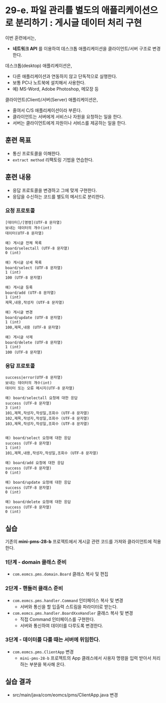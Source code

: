 # 29-e. 파일 관리를 별도의 애플리케이션으로 분리하기 : 게시글 데이터 처리 구현

이번 훈련에서는,
- **네트워크 API** 를 이용하여 데스크톱 애플리케이션을 클라이언트/서버 구조로 변경한다.

데스크톱(desktop) 애플리케이션은,
- 다른 애플리케이션과 연동하지 않고 단독적으로 실행한다.
- 보통 PC나 노트북에 설치해서 사용한다.
- 예) MS-Word, Adobe Photoshop, 메모장 등

클라이언트(Client)/서버(Server) 애플리케이션은,
- 줄여서 C/S 애플리케이션이라 부른다.
- 클라이언트는 서버에게 서비스나 자원을 요청하는 일을 한다.
- 서버는 클라이언트에게 자원이나 서비스를 제공하는 일을 한다.

## 훈련 목표
- 통신 프로토콜을 이해한다.
- `extract method` 리팩토링 기법을 연습한다.

## 훈련 내용
- 응답 프로토콜을 변경하고 그에 맞게 구현한다.
- 응답을 수신하는 코드를 별도의 메서드로 분리한다.

### 요청 프로토콜

```
[데이터]/[명령](UTF-8 문자열)
보내는 데이터의 개수(int)
데이터(UTF-8 문자열)

예) 게시글 전체 목록 
board/selectall (UTF-8 문자열)
0 (int)

예) 게시글 상세 목록
board/select (UTF-8 문자열)
1 (int)
100 (UTF-8 문자열)

예) 게시글 등록
board/add (UTF-8 문자열)
1 (int)
제목,내용,작성자 (UTF-8 문자열)

예) 게시글 변경
board/update (UTF-8 문자열)
1 (int)
100,제목,내용 (UTF-8 문자열)

예) 게시글 삭제
board/delete (UTF-8 문자열)
1 (int)
100 (UTF-8 문자열)
```

### 응답 프로토콜

```
success|error(UTF-8 문자열)
보내는 데이터의 개수(int)
데이터 또는 오류 메시지(UTF-8 문자열)

예) board/selectall 요청에 대한 응답
success (UTF-8 문자열)
3 (int)
101,제목,작성자,작성일,조회수 (UTF-8 문자열)
102,제목,작성자,작성일,조회수 (UTF-8 문자열)
103,제목,작성자,작성일,조회수 (UTF-8 문자열)


예) board/select 요청에 대한 응답
success (UTF-8 문자열)
1 (int)
101,제목,내용,작성자,작성일,조회수 (UTF-8 문자열)

예) board/add 요청에 대한 응답
success (UTF-8 문자열)
0 (int)

예) board/update 요청에 대한 응답
success (UTF-8 문자열)
0 (int)

예) board/delete 요청에 대한 응답
success (UTF-8 문자열)
0 (int)
```

## 실습

기존의 **mini-pms-28-b** 프로젝트에서 게시글 관련 코드를 가져와 클라이언트에 적용한다.

### 1단계 - domain 클래스 준비

- `com.eomcs.pms.domain.Board` 클래스 복사 및 편집

### 2단계 - 핸들러 클래스 준비

- `com.eomcs.pms.handler.Command` 인터페이스 복사 및 변경
    - 서버와 통신을 할 입출력 스트림을 파라미터로 받는다.
- `com.eomcs.pms.handler.BoardXxxHandler` 클래스 복사 및 변경
    - 직접 Command 인터페이스를 구현한다.
    - 서버와 통신하여 데이터를 다루도록 변경한다.


### 3단계 - 데이터를 다룰 때는 서버에 위임한다.

- `com.eomcs.pms.ClientApp` 변경
    - `mini-pms-28-b` 프로젝트의 App 클래스에서 사용자 명령을 입력 받아서 처리하는 부분을 복사해 온다.

    
## 실습 결과
- src/main/java/com/eomcs/pms/ClientApp.java 변경
